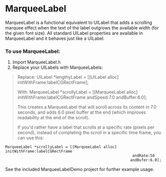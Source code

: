 MarqueeLabel
============
MarqueeLabel is a functional equivalent to UILabel that adds a scrolling marquee effect when the
text of the label outgrows the available width (for the given font size). All standard UILabel
properties are available in MarqueeLabel and it behaves just like a UILabel.

### To use MarqueeLabel:

1. Import MarqueeLabel.h
2. Replace your UILabels with MarqueeLabels:
>
> Replace:
    UILabel *lengthyLabel = [[UILabel alloc] initWithFrame:labelCGRectFrame];
>
> With:
      MarqueeLabel *scrollyLabel = [[MarqueeLabel alloc] initWithFrame:labelCGRectFrame
                                                              andSpeed:7.0
                                                             andBuffer:6.0];
>
> This creates a MarqueeLabel that will scroll across its content in 7.0 seconds,
> and adds 6.0 pixel buffer at the end (which improves readability at the end of the scroll).
> 
>
> If you'd rather have a label that scrolls at a specific rate (pixels per second), instead of
> completing the scroll in a specific time frame, you can use this:
> 
    MarqueeLabel *scrollyLabel = [[MarqueeLabel alloc] initWithFrame:labelCGRectFrame
                                                             andRate:50
                                                            andBufer:6.0];


See the included MarqueeLabelDemo project for further example usage.    